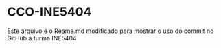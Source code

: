 # CCO-INE5404

Este arquivo é o Reame.md modificado para mostrar o uso do commit no GitHub à turma INE5404
